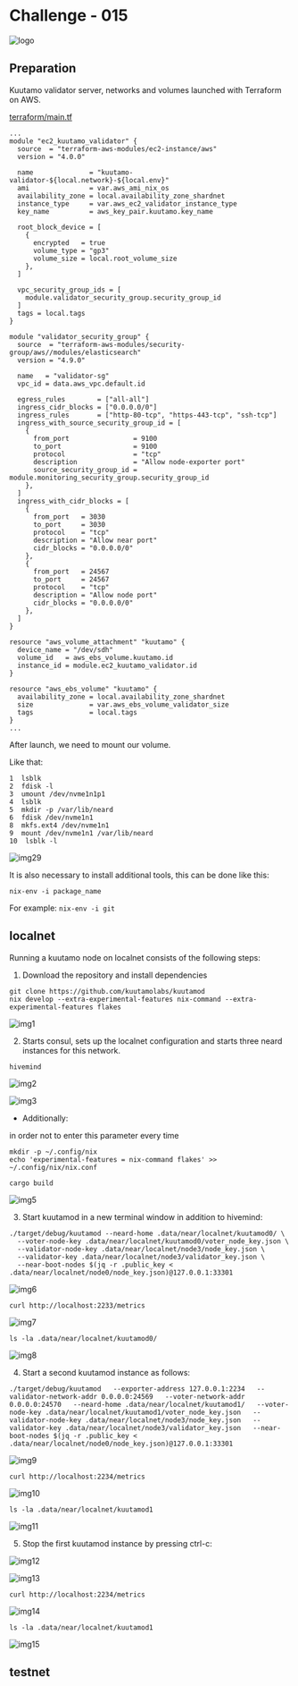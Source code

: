 # Challenge - 015
![logo](https://clutchco-static.s3.amazonaws.com/s3fs-public/logos/f6c6bbce275df2b17b9f93614e5d4a9a.png?VersionId=UIElRv4d9sdz1zf_yyHVozLKMMU7C.YF)

## Preparation

Kuutamo validator server, networks and volumes launched with Terraform on AWS.

[terraform/main.tf]()

```
...
module "ec2_kuutamo_validator" {
  source  = "terraform-aws-modules/ec2-instance/aws"
  version = "4.0.0"

  name              = "kuutamo-validator-${local.network}-${local.env}"
  ami               = var.aws_ami_nix_os
  availability_zone = local.availability_zone_shardnet
  instance_type     = var.aws_ec2_validator_instance_type
  key_name          = aws_key_pair.kuutamo.key_name

  root_block_device = [
    {
      encrypted   = true
      volume_type = "gp3"
      volume_size = local.root_volume_size
    },
  ]

  vpc_security_group_ids = [
    module.validator_security_group.security_group_id
  ]
  tags = local.tags
}

module "validator_security_group" {
  source  = "terraform-aws-modules/security-group/aws//modules/elasticsearch"
  version = "4.9.0"

  name   = "validator-sg"
  vpc_id = data.aws_vpc.default.id

  egress_rules        = ["all-all"]
  ingress_cidr_blocks = ["0.0.0.0/0"]
  ingress_rules       = ["http-80-tcp", "https-443-tcp", "ssh-tcp"]
  ingress_with_source_security_group_id = [
    {
      from_port                = 9100
      to_port                  = 9100
      protocol                 = "tcp"
      description              = "Allow node-exporter port"
      source_security_group_id = module.monitoring_security_group.security_group_id
    },
  ]
  ingress_with_cidr_blocks = [
    {
      from_port   = 3030
      to_port     = 3030
      protocol    = "tcp"
      description = "Allow near port"
      cidr_blocks = "0.0.0.0/0"
    },
    {
      from_port   = 24567
      to_port     = 24567
      protocol    = "tcp"
      description = "Allow node port"
      cidr_blocks = "0.0.0.0/0"
    },
  ]
}

resource "aws_volume_attachment" "kuutamo" {
  device_name = "/dev/sdh"
  volume_id   = aws_ebs_volume.kuutamo.id
  instance_id = module.ec2_kuutamo_validator.id
}

resource "aws_ebs_volume" "kuutamo" {
  availability_zone = local.availability_zone_shardnet
  size              = var.aws_ebs_volume_validator_size
  tags              = local.tags
}
...
```

After launch, we need to mount our volume.

Like that:
```
1  lsblk
2  fdisk -l
3  umount /dev/nvme1n1p1
4  lsblk
5  mkdir -p /var/lib/neard
6  fdisk /dev/nvme1n1
8  mkfs.ext4 /dev/nvme1n1
9  mount /dev/nvme1n1 /var/lib/neard
10  lsblk -l
```

![img29](https://github.com/inc4/shardnet-ops/blob/b01d648b328317a8da7c1e18d107cd175157e341/challenges/img/kuutamo/img29.png)

It is also necessary to install additional tools, this can be done like this:

```
nix-env -i package_name
```
For example: ``nix-env -i git``

## localnet

Running a kuutamo node on localnet consists of the following steps:

1. Download the repository and install dependencies
```
git clone https://github.com/kuutamolabs/kuutamod
nix develop --extra-experimental-features nix-command --extra-experimental-features flakes
```
![img1](https://github.com/inc4/shardnet-ops/blob/b01d648b328317a8da7c1e18d107cd175157e341/challenges/img/kuutamo/img1.png)

2. Starts consul, sets up the localnet configuration and starts three neard instances for this network.

```
hivemind
```

![img2](https://github.com/inc4/shardnet-ops/blob/b01d648b328317a8da7c1e18d107cd175157e341/challenges/img/kuutamo/img2.png)

![img3](https://github.com/inc4/shardnet-ops/blob/b01d648b328317a8da7c1e18d107cd175157e341/challenges/img/kuutamo/img3.png)

- Additionally:

in order not to enter this parameter every time
```
mkdir -p ~/.config/nix
echo 'experimental-features = nix-command flakes' >> ~/.config/nix/nix.conf
```

```
cargo build
```
![img5](https://github.com/inc4/shardnet-ops/blob/b01d648b328317a8da7c1e18d107cd175157e341/challenges/img/kuutamo/img5.png)

3. Start kuutamod in a new terminal window in addition to hivemind:

```
./target/debug/kuutamod --neard-home .data/near/localnet/kuutamod0/ \
  --voter-node-key .data/near/localnet/kuutamod0/voter_node_key.json \
  --validator-node-key .data/near/localnet/node3/node_key.json \
  --validator-key .data/near/localnet/node3/validator_key.json \
  --near-boot-nodes $(jq -r .public_key < .data/near/localnet/node0/node_key.json)@127.0.0.1:33301
```
![img6](https://github.com/inc4/shardnet-ops/blob/b01d648b328317a8da7c1e18d107cd175157e341/challenges/img/kuutamo/img6.png)

```
curl http://localhost:2233/metrics
```

![img7](https://github.com/inc4/shardnet-ops/blob/b01d648b328317a8da7c1e18d107cd175157e341/challenges/img/kuutamo/img7.png)

```
ls -la .data/near/localnet/kuutamod0/
```

![img8](https://github.com/inc4/shardnet-ops/blob/b01d648b328317a8da7c1e18d107cd175157e341/challenges/img/kuutamo/img8.png)

4. Start a second kuutamod instance as follows:

```
./target/debug/kuutamod   --exporter-address 127.0.0.1:2234   --validator-network-addr 0.0.0.0:24569   --voter-network-addr 0.0.0.0:24570   --neard-home .data/near/localnet/kuutamod1/   --voter-node-key .data/near/localnet/kuutamod1/voter_node_key.json   --validator-node-key .data/near/localnet/node3/node_key.json   --validator-key .data/near/localnet/node3/validator_key.json   --near-boot-nodes $(jq -r .public_key < .data/near/localnet/node0/node_key.json)@127.0.0.1:33301
```
![img9](https://github.com/inc4/shardnet-ops/blob/b01d648b328317a8da7c1e18d107cd175157e341/challenges/img/kuutamo/img9.png)

```
curl http://localhost:2234/metrics
```
![img10](https://github.com/inc4/shardnet-ops/blob/b01d648b328317a8da7c1e18d107cd175157e341/challenges/img/kuutamo/img10.png)

```
ls -la .data/near/localnet/kuutamod1
```

![img11](https://github.com/inc4/shardnet-ops/blob/b01d648b328317a8da7c1e18d107cd175157e341/challenges/img/kuutamo/img11.png)

5. Stop the first kuutamod instance by pressing ctrl-c:

![img12](https://github.com/inc4/shardnet-ops/blob/b01d648b328317a8da7c1e18d107cd175157e341/challenges/img/kuutamo/img12.png)

![img13](https://github.com/inc4/shardnet-ops/blob/b01d648b328317a8da7c1e18d107cd175157e341/challenges/img/kuutamo/img13.png)

```
curl http://localhost:2234/metrics
```
![img14](https://github.com/inc4/shardnet-ops/blob/b01d648b328317a8da7c1e18d107cd175157e341/challenges/img/kuutamo/img14.png)

```
ls -la .data/near/localnet/kuutamod1
```
![img15](https://github.com/inc4/shardnet-ops/blob/b01d648b328317a8da7c1e18d107cd175157e341/challenges/img/kuutamo/img15.png)

## testnet